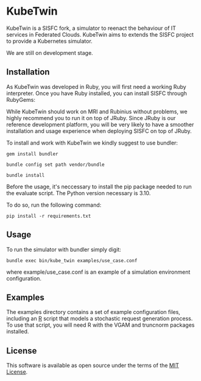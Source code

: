 # KubeTwin

KubeTwin is a SISFC fork, a simulator to reenact the behaviour of IT services in Federated Clouds. 
KubeTwin aims to extends the SISFC project to provide a Kubernetes simulator.

We are still on development stage.


## Installation

As KubeTwin was developed in Ruby, you will first need a working Ruby interpreter.
Once you have Ruby installed, you can install SISFC through RubyGems:

While KubeTwin should work on MRI and Rubinius without problems, we highly
recommend you to run it on top of JRuby. Since JRuby is our reference
development platform, you will be very likely to have a smoother installation
and usage experience when deploying SISFC on top of JRuby.

To install and work with KubeTwin we kindly suggest to use bundler:

    gem install bundler

    bundle config set path vendor/bundle

    bundle install

Before the usage, it's neccessary to install the pip package needed to run the evaluate script. The Python version necessary is 3.10.

To do so, run the following command:
    
    pip install -r requirements.txt

## Usage

To run the simulator with bundler simply digit:

    bundle exec bin/kube_twin examples/use_case.conf 

where example/use_case.conf is an example of a simulation environment configuration.

## Examples

The examples directory contains a set of example configuration files, including
an [R](http://www.r-project.org) script that models a stochastic request
generation process. To use that script, you will need R with the VGAM and
truncnorm packages installed.

## License

This software is available as open source under the terms of the [MIT License](https://opensource.org/licenses/MIT).


